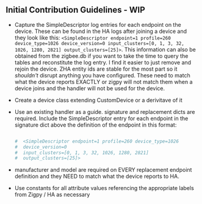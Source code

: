 ## Initial Contribution Guidelines - WIP

- Capture the SimpleDescriptor log entries for each endpoint on the device. These can be found in the HA logs after joining a device and they look like this: `<SimpleDescriptor endpoint=1 profile=260 device_type=1026 device_version=0 input_clusters=[0, 1, 3, 32, 1026, 1280, 2821] output_clusters=[25]>`. This information can also be obtained from the zigbee.db if you want to take the time to query the tables and reconstitute the log entry. I find it easier to just remove and rejoin the device. ZHA entity ids are stable for the most part so it *shouldn't* disrupt anything you have configured. These need to match what the device reports EXACTLY or zigpy will not match them when a device joins and the handler will not be used for the device.

- Create a device class extending CustomDevice or a derivitave of it

- Use an existing handler as a guide. signature and replacement dicts are required. Include the SimpleDescriptor entry for each endpoint in the signature dict above the definition of the endpoint in this format: 

    ```yaml

    #  <SimpleDescriptor endpoint=1 profile=260 device_type=1026
    #  device_version=0
    #  input_clusters=[0, 1, 3, 32, 1026, 1280, 2821]
    #  output_clusters=[25]>

    ```

- manufacturer and model are required on EVERY replacement endpoint definition and they NEED to match what the device reports to HA.

- Use constants for all attribute values referencing the appropriate labels from Zigpy / HA as necessary